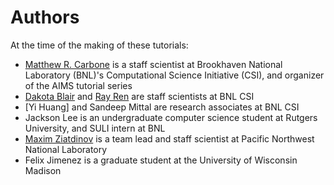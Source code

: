 # Authors

At the time of the making of these tutorials:

- [Matthew R. Carbone](https://www.bnl.gov/staff/mcarbone) is a staff scientist at Brookhaven National Laboratory (BNL)'s Computational Science Initiative (CSI), and organizer of the AIMS tutorial series
- [Dakota Blair](https://www.bnl.gov/staff/dblair) and [Ray Ren](https://www.bnl.gov/staff/yren) are staff scientists at BNL CSI
- [Yi Huang] and Sandeep Mittal are research associates at BNL CSI
- Jackson Lee is an undergraduate computer science student at Rutgers University, and SULI intern at BNL
- [Maxim Ziatdinov](https://scholar.google.com/citations?user=YnSdOoUAAAAJ&hl=en) is a team lead and staff scientist at Pacific Northwest National Laboratory
- Felix Jimenez is a graduate student at the University of Wisconsin Madison
